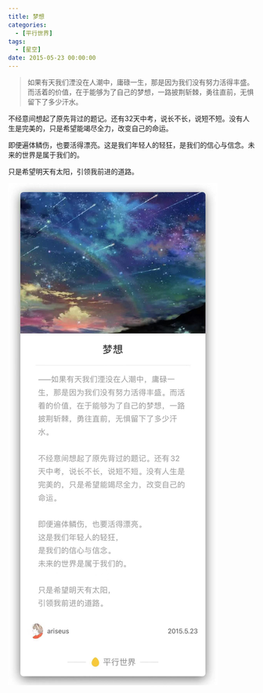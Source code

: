 ```yaml
---
title: 梦想
categories:
  - [平行世界]
tags:
  - [星空]
date: 2015-05-23 00:00:00
---
```


<div class="eva-cn">

> 如果有天我们湮没在人潮中，庸碌一生，那是因为我们没有努力活得丰盛。而活着的价值，在于能够为了自己的梦想，一路披荆斩棘，勇往直前，无惧留下了多少汗水。

不经意间想起了原先背过的题记。还有32天中考，说长不长，说短不短。没有人生是完美的，只是希望能竭尽全力，改变自己的命运。

即便遍体鳞伤，也要活得漂亮。这是我们年轻人的轻狂，是我们的信心与信念。未来的世界是属于我们的。

只是希望明天有太阳，引领我前进的道路。

</div>

![](/images/mengxiang.jpg)
